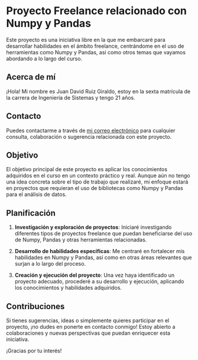 # Proyecto Freelance relacionado con Numpy y Pandas

Este proyecto es una iniciativa libre en la que me embarcaré para desarrollar habilidades en el ámbito freelance, centrándome en el uso de herramientas como Numpy y Pandas, así como otros temas que vayamos abordando a lo largo del curso.

## Acerca de mí

¡Hola! Mi nombre es Juan David Ruiz Giraldo, estoy en la sexta matrícula de la carrera de Ingeniería de Sistemas y tengo 21 años.

## Contacto

Puedes contactarme a través de [mi correo electrónico](mailto:juruizgi@unal.edu.co) para cualquier consulta, colaboración o sugerencia relacionada con este proyecto.

## Objetivo

El objetivo principal de este proyecto es aplicar los conocimientos adquiridos en el curso en un contexto práctico y real. Aunque aún no tengo una idea concreta sobre el tipo de trabajo que realizaré, mi enfoque estará en proyectos que requieran el uso de bibliotecas como Numpy y Pandas para el análisis de datos.

## Planificación

1. **Investigación y exploración de proyectos**: Iniciaré investigando diferentes tipos de proyectos freelance que puedan beneficiarse del uso de Numpy, Pandas y otras herramientas relacionadas.
   
2. **Desarrollo de habilidades específicas**: Me centraré en fortalecer mis habilidades en Numpy y Pandas, así como en otras áreas relevantes que surjan a lo largo del proceso.

3. **Creación y ejecución del proyecto**: Una vez haya identificado un proyecto adecuado, procederé a su desarrollo y ejecución, aplicando los conocimientos y habilidades adquiridos.

## Contribuciones

Si tienes sugerencias, ideas o simplemente quieres participar en el proyecto, ¡no dudes en ponerte en contacto conmigo! Estoy abierto a colaboraciones y nuevas perspectivas que puedan enriquecer esta iniciativa.

¡Gracias por tu interés!

